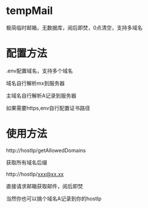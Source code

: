 # tempMail
极简临时邮箱，无数据库，阅后即焚，0点清空，支持多域名

# 配置方法
.env配置域名，支持多个域名

域名自行解析mx到服务器

主域名自行解析A记录到服务器

如果需要https,env自行配置证书路径

# 使用方法
http://hostIp/getAllowedDomains

获取所有域名后缀

http://hostIp/xxx@xx.xx

直接请求邮箱获取邮件，阅后即焚

当然你也可以搞个域名A记录到你的hostIp

